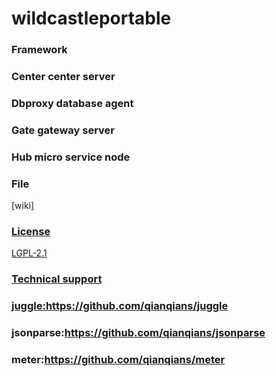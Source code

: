 # wildcastleportable

### Framework

### Center center server

### Dbproxy database agent

### Gate gateway server

### Hub micro service node

### File

<p>[wiki]<a href="https://github.com/qianqians/abelkhan/wiki"</a></p>

### License

LGPL-2.1

### Technical support

### juggle:https://github.com/qianqians/juggle

### jsonparse:https://github.com/qianqians/jsonparse

### meter:https://github.com/qianqians/meter

